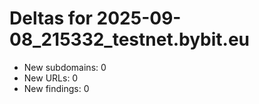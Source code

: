 # Deltas for 2025-09-08_215332_testnet.bybit.eu
- New subdomains: 0
- New URLs: 0
- New findings: 0
